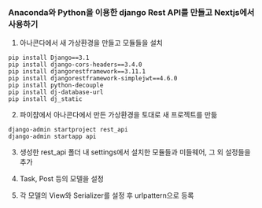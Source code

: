 ### **Anaconda와 Python을 이용한 django Rest API를 만들고 Nextjs에서 사용하기**
1. 아나콘다에서 새 가상환경을 만들고 모듈들을 설치
```
pip install Django==3.1
pip install django-cors-headers==3.4.0
pip install djangorestframework==3.11.1
pip install djangorestframework-simplejwt==4.6.0
pip install python-decouple
pip install dj-database-url
pip install dj_static
```
2. 파이챰에서 아나콘다에서 만든 가상환경을 토대로 새 프로젝트를 만듦
```
django-admin startproject rest_api
django-admin startapp api
```
3. 생성한 rest_api 폴더 내 settings에서 설치한 모듈들과 미들웨어, 그 외 설정들을 추가

4. Task, Post 등의 모델을 설정

5. 각 모델의 View와 Serializer를 설정 후 urlpattern으로 등록
